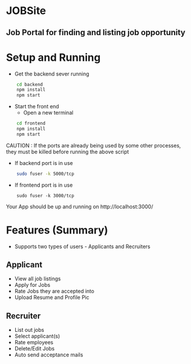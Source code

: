 # JOBSite
## Job Portal for finding and listing job opportunity

# Setup and Running 

* Get the backend sever running

```bash
    cd backend
    npm install
    npm start
```

* Start the front end
  *  Open a new terminal

```bash
    cd frontend
    npm install
    npm start
```

CAUTION : If the ports are already being used by some other processes, they must be killed before running the above script
* If backend port is in use
```bash
    sudo fuser -k 5000/tcp
```
* If frontend port is in use
``` 
    sudo fuser -k 3000/tcp
```

Your App should be up and running on http://localhost:3000/

# Features (Summary)

* Supports two types of users - Applicants and Recruiters

## Applicant
* View all job listings
* Apply for Jobs
* Rate Jobs they are accepted into
* Upload Resume and Profile Pic

## Recruiter
* List out jobs
* Select applicant(s)
* Rate employees
* Delete/Edit Jobs
* Auto send acceptance mails

